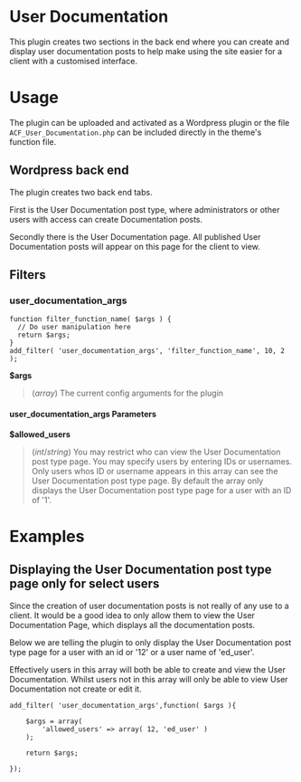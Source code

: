 
# User Documentation

This plugin creates two sections in the back end where you can create and display user documentation posts to help make using the site easier for a client with a customised interface.

# Usage

The plugin can be uploaded and activated as a Wordpress plugin or the file `ACF_User_Documentation.php` can be included directly in the theme's function file.

## Wordpress back end

The plugin creates two back end tabs.

First is the User Documentation post type, where administrators or other users with access can create Documentation posts.

Secondly there is the User Documentation page. All published User Documentation posts will appear on this page for the client to view.

## Filters

### user_documentation_args

	function filter_function_name( $args ) {
	  // Do user manipulation here
	  return $args;
	}
	add_filter( 'user_documentation_args', 'filter_function_name', 10, 2 );

**$args**

> (*array*) The current config arguments for the plugin

#### user_documentation_args Parameters

**$allowed_users**

> (*int*/*string*) You may restrict who can view the User Documentation post type page. You may specify users by entering IDs or usernames. Only users whos ID or username appears in this array can see the User Documentation post type page. By default the array only displays the User Documentation post type page for a user with an ID of '1'.


# Examples

## Displaying the User Documentation post type page only for select users

Since the creation of user documentation posts is not really of any use to a client. It would be a good idea to only allow them to view the User Documentation Page, which displays all the documentation posts.

Below we are telling the plugin to only display the User Documentation post type page for a user with an id or '12' or a user name of 'ed_user'.

Effectively users in this array will both be able to create and view the User Documentation. Whilst users not in this array will only be able to view User Documentation not create or edit it.

	add_filter( 'user_documentation_args',function( $args ){
		
		$args = array(
			'allowed_users' => array( 12, 'ed_user' )
		);

		return $args;

	});
